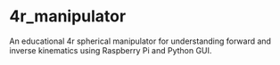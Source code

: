 # 4r_manipulator
An educational 4r spherical manipulator for understanding forward and inverse kinematics using Raspberry Pi and Python GUI.
